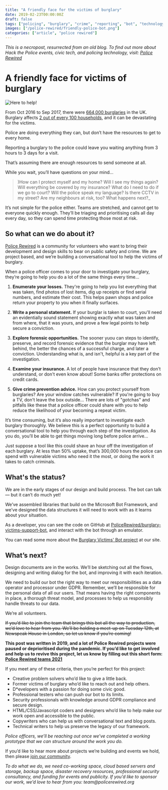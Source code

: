 ```yaml
---
title: "A friendly face for the victims of burglary"
date: 2019-02-23T00:00:00Z
draft: false
tags: ["policing", "burglary", "crime", "reporting", "bot", "technology", "c#", "developer", "project", "Police Rewired" ]
images: ["/police-rewired/friendly-police-bot.png"]
categories: ["article", "police rewired"]
---
```


*This is a necropost, resurrected from an old blog. To find out more about Hack the Police events, civic tech, and policing technology, visit: [Police Rewired](https://policerewired.org)*

# A friendly face for victims of burglary

![Here to help!](/police-rewired/here-to-help-bot.png)

From Oct 2016 to Sep 2017, there were [664,000 burglaries](https://www.ons.gov.uk/peoplepopulationandcommunity/crimeandjustice/bulletins/crimeinenglandandwales/yearendingseptember2017#overview-of-crime) in the UK. Burglary affects [2 out of every 100 households](https://www.ons.gov.uk/peoplepopulationandcommunity/crimeandjustice/articles/overviewofburglaryandotherhouseholdtheft/englandandwales), and it can be devastating for the victims.

Police are doing everything they can, but don’t have the resources to get to every home.

Reporting a burglary to the police could leave you waiting anything from 3 hours to 3 days for a visit.

That’s assuming there are enough resources to send someone at all.

While you wait, you’ll have questions on your mind...

> )How can I protect myself and my home? Will I see my things again? Will everything be covered by my insurance? What do I need to do if we go to court? Will the police speak my language? Is there CCTV in my street? Are my neighbours at risk, too? What happens next?_

It’s not simple for the police either. Teams are stretched, and cannot get to everyone quickly enough. They’ll be triaging and prioritising calls all day every day, so they can spend time protecting those most at risk.

## So what can we do about it?

[Police Rewired](https://policerewired.org) is a community for volunteers who want to bring their development and design skills to bear on public safety and crime. We are project based, and we’re building a conversational tool to help the victims of burglary.

When a police officer comes to your door to investigate your burglary, they’re going to help you do a lot of the same things every time...

1. **Enumerate your losses.** They're going to help you list everything that was taken, find photos of lost items, dig up receipts or find serial numbers, and estimate their cost. This helps pawn shops and police return your property to you when it finally surfaces.

2. **Write a personal statement.** If your burglar is taken to court, you'll need an evidentially sound statement showing exactly what was taken and from where, that it was yours, and prove a few legal points to help secure a conviction.

3. **Explore forensic opportunities.** The sooner yuou can steps to identify, preserve, and record forensic evidence that the burglar may have left behind, the better the chances of a successful charge, and later a conviction. Understanding what is, and isn't, helpful is a key part of the investigation.

4. **Examine your insurance.** A lot of people have insurance that they don't understand, or don't even know about! Some banks offer protections on credit cards.

5. **Give crime prevention advice.** How can you protect yourself from burglaries? Are your window catches vulnerable? If you're going to buy a TV, don't leave the box outside... There are lots of "gotchas" and pitfalls like these that a police officer could share with you to help reduce the likelihood of your becoming a repeat victim.

It’s time consuming, but it’s also really important to investigate each burglary thoroughly. We believe this is a perfect opportunity to build a conversational tool to help you through each step of the investigation. As you do, you’ll be able to get things moving long before police arrive...

Just suppose a tool like this could shave an hour off the investigation of each burglary. At less than 50% uptake, that’s 300,000 hours the police can spend with vulnerable victims who need it the most, or doing the work it takes to catch criminals.

## What's the status?

We are in the early stages of our design and build process. The bot can talk — but it can’t do much yet!

We’ve assembled libraries that build on the Microsoft Bot Framework, and we’ve designed the data structures it will need to work with as it learns about your situation.

As a developer, you can see the code on GitHub at [PoliceRewired/burglary-victims-support-bot](https://github.com/PoliceRewired/burglary-victims-support-bot), and interact with the bot through an emulator.

You can read some more about the [Burglary Victims' Bot project](https://www.policecoders.org/home/2019-01-projects/002-burglary-victims-support-bot) at our site.

## What’s next?

Design documents are in the works. We’ll be sketching out all the flows, designing and writing dialog for the bot, and improving it with each iteration.

We need to build our bot the right way to meet our responsibilities as a data operator and processor under GDPR. Remember, we’ll be responsible for the personal data of all our users. That means having the right components in place, a thorough threat model, and processes to help us responsibly handle threats to our data.

We’re all volunteers.

~~If you’d like to join the team that brings this bot all the way to production, we’d love to hear from you. We’ll be holding a meet-up on Tuesday 12th, at Newspeak House in London, so let us know if you’re coming!~~

**This post was written in 2019, and a lot of Police Rewired projects were paused or deprioritised during the pandemic. If you’d like to get involved and help us to revive this project, let us know by filling out this short form: [Police Rewired teams 2021](https://bit.ly/PoliceRewired-teams-2021)**

If you meet any of these criteria, then you’re perfect for this project:

* Creative problem solvers who’d like to give a little back.
* Former victims of burglary who’d like to reach out and help others.
* D*evelopers with a passion for doing some civic good.
* Professional testers who can push our bot to its limits.
* Security professionals with knowledge around GDPR compliance and secure design.
* HTML/CSS/Javascript coders and designers who’d like to help make our work open and accessible to the public.
* Copywriters who can help us with conversational text and blog posts.
* Technical writers to help us preserve the legacy of our framework.

_Police officers, we’ll be reaching out once we’ve completed a working prototype that we can structure around the work you do._

If you’d like to hear more about projects we’re building and events we hold, then please [join our community](https://policerewired.org).

_To do what we do, we need co-working space, cloud based servers and storage, backup space, disaster recovery resources, professional security consultancy, and funding for events and publicity. If you’d like to sponsor our work, we’d love to hear from you: team@policerewired.org_
